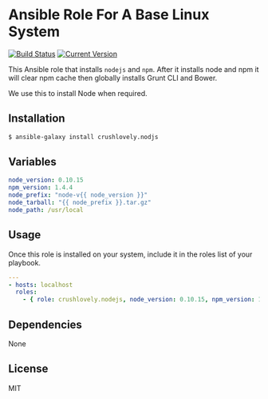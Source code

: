 # Ansible Role For A Base Linux System

[![Build Status](http://img.shields.io/travis/crushlovely/ansible-linux-base.svg?style=flat)](https://travis-ci.org/crushlovely/ansible-linux-base)
[![Current Version](http://img.shields.io/github/release/crushlovely/ansible-linux-base.svg?style=flat)](https://galaxy.ansible.com/list#/roles/1180)

This Ansible role that installs `nodejs` and `npm`.  After it installs node and npm it will clear npm cache then globally installs Grunt CLI and Bower.

We use this to install Node when required.

## Installation

``` bash
$ ansible-galaxy install crushlovely.nodjs
```

## Variables

``` yaml
node_version: 0.10.15
npm_version: 1.4.4
node_prefix: "node-v{{ node_version }}"
node_tarball: "{{ node_prefix }}.tar.gz"
node_path: /usr/local
```

## Usage

Once this role is installed on your system, include it in the roles list of your playbook.

``` yaml
---
- hosts: localhost
  roles:
    - { role: crushlovely.nodejs, node_version: 0.10.15, npm_version: 1.4.4 }
```

## Dependencies

None

## License

MIT